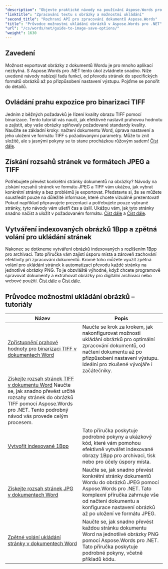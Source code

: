 ```yaml
---
"description": "Objevte praktické návody na používání Aspose.Words pro .NET k ukládání obrázků s jednoduchými kroky a ukázkami kódu pro efektivní zpracování dokumentů."
"linktitle": "Zpracování textu s obrázky a možnostmi ukládání"
"second_title": "Rozhraní API pro zpracování dokumentů Aspose.Words"
"title": "Průvodce možnostmi ukládání obrázků v Aspose.Words pro .NET"
"url": "/cs/words/net/guide-to-image-save-options/"
"weight": 1630
---
```


## Zavedení

Možnost exportovat obrázky z dokumentů Wordu je pro mnoho aplikací nezbytná. S Aspose.Words pro .NET tento úkol zvládnete snadno. Níže uvedené návody nabízejí řadu funkcí, od převodu stránek do specifických formátů obrázků až po přizpůsobení nastavení výstupu. Pojďme se ponořit do detailů.

## Ovládání prahu expozice pro binarizaci TIFF

Jedním z běžných požadavků je řízení kvality obrazu TIFF pomocí binarizace. Tento tutoriál vás naučí, jak efektivně nastavit prahovou hodnotu a zajistit, aby vaše obrázky splňovaly požadované standardy kvality. Naučíte se základní kroky: načtení dokumentu Word, úprava nastavení a jeho uložení ve formátu TIFF s požadovanými parametry. Může to znít složitě, ale s jasnými pokyny se to stane procházkou růžovým sadem! [Číst dále](./expose-threshold-control-for-tiff-binarization-in-word-document/).

## Získání rozsahů stránek ve formátech JPEG a TIFF

Potřebujete převést konkrétní stránky dokumentů na obrázky? Návody na získání rozsahů stránek ve formátu JPEG a TIFF vám ukážou, jak vybrat konkrétní stránky a bez problémů je exportovat. Představte si, že se můžete soustředit pouze na důležité informace, které chcete vizuálně prezentovat! Pokud například připravujete prezentaci a potřebujete pouze vybrané stránky, tyto návody vám ušetří čas a úsilí. Ukážou vám, jak tyto stránky snadno načíst a uložit v požadovaném formátu. [Číst dále](./get-jpeg-page-range-word-document/) a [Číst dále](./get-tiff-page-range-word-document/).

## Vytváření indexovaných obrázků 1Bpp a zpětná volání pro ukládání stránek

Nakonec se dotkneme vytváření obrázků indexovaných s rozlišením 1Bpp pro archivaci. Tato příručka vám zajistí úsporu místa a zároveň zachování efektivity při zpracování dokumentů. Kromě toho můžete využít zpětná volání pro ukládání stránek k automatizaci převodu každé stránky na jednotlivé obrázky PNG. To je obzvláště výhodné, když chcete programově spravovat dokumenty a extrahovat obrázky pro digitální archivaci nebo webové použití. [Číst dále](./create-1bpp-indexed/) a [Číst dále](./page-saving-callback-word-document/).

 ## Průvodce možnostmi ukládání obrázků – tutoriály
| Název | Popis |
| --- | --- |
| [Zpřístupnění prahové hodnoty pro binarizaci TIFF v dokumentech Word](./expose-threshold-control-for-tiff-binarization-in-word-document/) | Naučte se krok za krokem, jak nakonfigurovat možnosti ukládání obrázků pro optimální zpracování dokumentů, od načtení dokumentu až po přizpůsobení nastavení výstupu. Ideální pro zkušené vývojáře i začátečníky. |
| [Získejte rozsah stránek TIFF v dokumentu Word](./get-tiff-page-range-word-document/) Naučte se, jak snadno převést určité rozsahy stránek do obrázků TIFF pomocí Aspose.Words pro .NET. Tento podrobný návod vás provede celým procesem. |
| [Vytvořit indexované 1Bpp](./create-1bpp-indexed/) | Tato příručka poskytuje podrobné pokyny a ukázkový kód, které vám pomohou efektivně vytvářet indexované obrazy 1Bpp pro archivaci, tisk nebo pro účely úspory místa. |
| [Získejte rozsah stránek JPG v dokumentech Word](./get-jpeg-page-range-word-document/) | Naučte se, jak snadno převést konkrétní stránky dokumentů Wordu do obrázků JPEG pomocí Aspose.Words pro .NET. Tato komplexní příručka zahrnuje vše od načtení dokumentu a konfigurace nastavení obrázků až po uložení ve formátu JPEG. |
| [Zpětné volání ukládání stránky v dokumentech Word](./page-saving-callback-word-document/) | Naučte se, jak snadno převést každou stránku dokumentu Word na jednotlivé obrázky PNG pomocí Aspose.Words pro .NET. Tato příručka poskytuje podrobné pokyny, včetně příkladů kódu. |